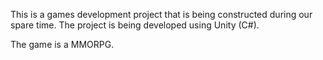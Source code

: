 This is a games development project that is being constructed during our spare time. The project is being developed using Unity (C#).

The game is a MMORPG.
